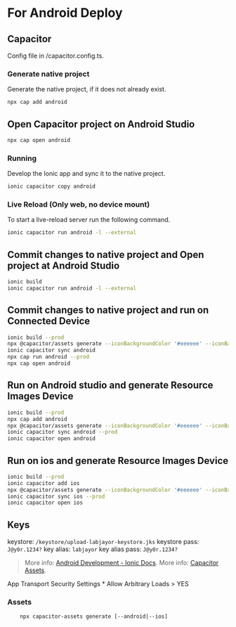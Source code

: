 # For Android Deploy

## Capacitor

Config file in /capacitor.config.ts.

### Generate native project

Generate the native project, if it does not already exist.

```bash
npx cap add android
```

## Open Capacitor project on Android Studio

```bash
npx cap open android
```

### Running

Develop the Ionic app and sync it to the native project.

```bash
ionic capacitor copy android
```

### Live Reload (Only web, no device mount)

To start a live-reload server run the following command.

```bash
ionic capacitor run android -l --external
```

## Commit changes to native project and Open project at Android Studio

```bash
ionic build
ionic capacitor run android -l --external
```

## Commit changes to native project and run on Connected Device

```bash
ionic build --prod
npx @capacitor/assets generate --iconBackgroundColor '#eeeeee' --iconBackgroundColorDark '#222222' --splashBackgroundColor '#eeeeee' --splashBackgroundColorDark '#111111'
ionic capacitor sync android
npx cap run android --prod
npx cap open android
```

## Run on Android studio and generate Resource Images Device

```bash
ionic build --prod
npx cap add android
npx @capacitor/assets generate --iconBackgroundColor '#eeeeee' --iconBackgroundColorDark '#222222' --splashBackgroundColor '#eeeeee' --splashBackgroundColorDark '#111111'
ionic capacitor sync android --prod
ionic capacitor open android
```

## Run on ios and generate Resource Images Device

```bash
ionic build --prod
ionic capacitor add ios
npx @capacitor/assets generate --iconBackgroundColor '#eeeeee' --iconBackgroundColorDark '#222222' --splashBackgroundColor '#eeeeee' --splashBackgroundColorDark '#111111'
ionic capacitor sync ios --prod
ionic capacitor open ios
```

## Keys
keystore: `/keystore/upload-labjayor-keystore.jks`
keystore pass: `J@y0r.1234?`
key alias: `labjayor`
key alias pass: `J@y0r.1234?`

> More info: [Android Development - Ionic Docs](https://ionicframework.com/docs/developing/android).
> More info: [Capacitor Assets](https://github.com/ionic-team/capacitor-assets).

App Transport Security Settings
    * Allow Arbitrary Loads > YES

### Assets
```bash
    npx capacitor-assets generate [--android|--ios]
```